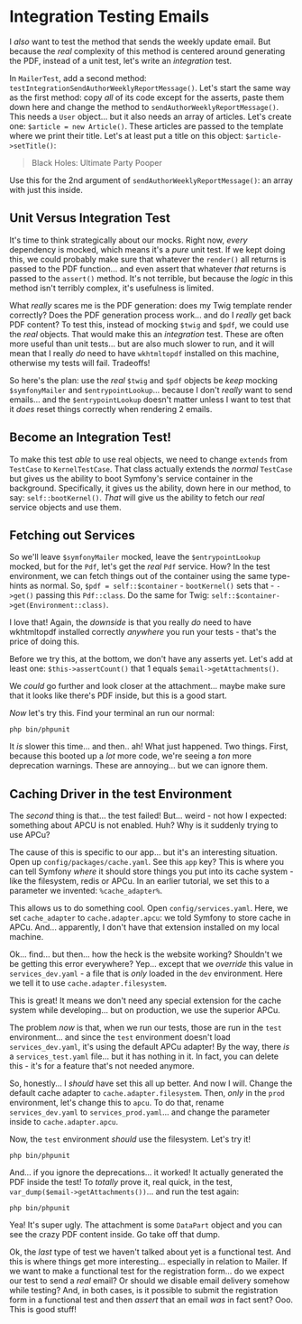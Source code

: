 # Integration Testing Emails

I *also* want to test the method that sends the weekly update email. But because
the *real* complexity of this method is centered around generating the PDF, instead
of a unit test, let's write an *integration* test.

In `MailerTest`, add a second method: `testIntegrationSendAuthorWeeklyReportMessage()`.
Let's start the same way as the first method: copy *all* of its code except for
the asserts, paste them down here and change the method to
`sendAuthorWeeklyReportMessage()`. This needs a `User` object... but it also needs
an array of articles. Let's create one: `$article = new Article()`. These articles
are passed to the template where we print their title. Let's at least put a title
on this object: `$article->setTitle()`:

> Black Holes: Ultimate Party Pooper

Use this for the 2nd argument of `sendAuthorWeeklyReportMessage()`: an array with
just this inside.

## Unit Versus Integration Test

It's time to think strategically about our mocks. Right now, *every* dependency
is mocked, which means it's a *pure* unit test. If we kept doing this, we could
probably make sure that whatever the `render()` all returns is passed to the
PDF function... and even assert that whatever *that* returns is passed to the
`assert()` method. It's not terrible, but because the *logic* in this method isn't
terribly complex, it's usefulness is limited.

What *really* scares me is the PDF generation: does my Twig template render correctly?
Does the PDF generation process work... and do I *really* get back PDF content?
To test this, instead of mocking `$twig` and `$pdf`, we could use the *real* objects.
That would make this an *integration* test. These are often more useful than unit
tests... but are also much slower to run, and it will mean that I really *do* need
to have `wkhtmltopdf` installed on this machine, otherwise my tests will fail.
Tradeoffs!

So here's the plan: use the *real* `$twig` and `$pdf` objects be *keep* mocking
`$symfonyMailer` and `$entrypointLookup`... because I don't *really* want to send
emails... and the `$entrypointLookup` doesn't matter unless I want to test that
it *does* reset things correctly when rendering 2 emails.

## Become an Integration Test!

To make this test *able* to use real objects, we need to change `extends` from
`TestCase` to `KernelTestCase`. That class actually extends the *normal* `TestCase`
but gives us the ability to boot Symfony's service container in the background.
Specifically, it gives us the ability, down here in our method, to say:
`self::bootKernel()`. *That* will give us the ability to fetch our *real* service
objects and use them.

## Fetching out Services

So we'll leave `$symfonyMailer` mocked, leave the `$entrypointLookup` mocked, but
for the `Pdf`, let's get the *real* `Pdf` service. How? In the test environment,
we can fetch things out of the container using the same type-hints as normal. So,
`$pdf = self::$container` - `bootKernel()` sets that - `->get()` passing this
`Pdf::class`. Do the same for Twig: `self::$container->get(Environment::class)`.

I love that! Again, the *downside* is that you really *do* need to have wkhtmltopdf
installed correctly *anywhere* you run your tests - that's the price of doing this.

Before we try this, at the bottom, we don't have any asserts yet. Let's add at
least one: `$this->assertCount()` that 1 equals `$email->getAttachments()`.

We *could* go further and look closer at the attachment... maybe make sure that
it looks like there's PDF inside, but this is a good start.

*Now* let's try this. Find your terminal an run our normal:

```terminal
php bin/phpunit
```

It *is* slower this time... and then.. ah! What just happened. Two things. First,
because this booted up a *lot* more code, we're seeing a *ton* more deprecation
warnings. These are annoying... but we can ignore them.

## Caching Driver in the test Environment

The *second* thing is that... the test failed! But... weird - not how I expected:
something about APCU is not enabled. Huh? Why is it suddenly trying to use APCu?

The cause of this is specific to our app... but it's an interesting situation.
Open up `config/packages/cache.yaml`. See this `app` key? This is where you can
tell Symfony *where* it should store things you put into its cache system - like
the filesystem, redis or APCu. In an earlier tutorial, we set this to a parameter
we invented: `%cache_adapter%`.

This allows us to do something cool. Open `config/services.yaml`. Here, we set
`cache_adapter` to `cache.adapter.apcu`: we told Symfony to store cache in APCu.
And... apparently, I don't have that extension installed on my local machine.

Ok... find... but then... how the heck is the website working? Shouldn't we be
getting this error everywhere? Yep... except that we *override* this value in
`services_dev.yaml` - a file that is *only* loaded in the `dev` environment. Here
we tell it to use `cache.adapter.filesystem`.

This is great! It means we don't need any special extension for the cache system
while developing... but on production, we use the superior APCu.

The problem *now* is that, when we run our tests, those are run in the `test`
environment... and since the `test` environment doesn't load `services_dev.yaml`,
it's using the default APCu adapter! By the way, there *is* a `services_test.yaml`
file... but it has nothing in it. In fact, you can delete this - it's for a feature
that's not needed anymore.

So, honestly... I *should* have set this all up better. And now I will. Change
the default cache adapter to `cache.adapter.filesystem`. Then, *only* in the
`prod` environment, let's change this to `apcu`. To do that, rename
`services_dev.yaml` to `services_prod.yaml`... and change the parameter inside
to `cache.adapter.apcu`.

Now, the `test` environment *should* use the filesystem. Let's try it!

```terminal
php bin/phpunit
```

And... if you ignore the deprecations... it worked! It actually generated the PDF
inside the test! To *totally* prove it, real quick, in the test,
`var_dump($email->getAttachments())`... and run the test again:

```terminal
php bin/phpunit
```

Yea! It's super ugly. The attachment is some `DataPart` object and you can see
the crazy PDF content inside. Go take off that dump.

Ok, the *last* type of test we haven't talked about yet is a functional test. And
this is where things get more interesting... especially in relation to Mailer.
If we want to make a functional test for the registration form... do we expect
our test to send a *real* email? Or should we disable email delivery somehow
while testing? And, in both cases, is it possible to submit the registration form
in a functional test and then *assert* that an email *was* in fact sent? Ooo.
This is good stuff!
